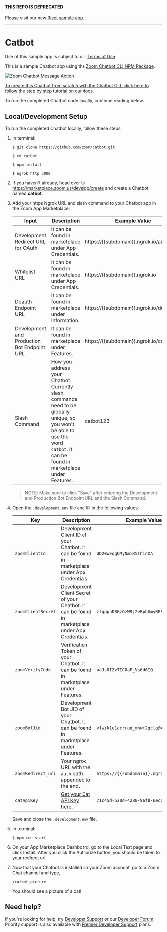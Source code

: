 #### THIS REPO IS DEPRECATED

Please visit our new [Rivet sample app](https://github.com/zoom/rivet-javascript-sample).

---

# Catbot

Use of this sample app is subject to our [Terms of Use](https://zoom.us/docs/en-us/zoom_api_license_and_tou.html).

This is a sample Chatbot app using the [Zoom Chatbot CLI NPM Package](https://www.npmjs.com/package/@zoomus/chatbot-cli).

![Zoom Chatbot Message Action](https://camo.githubusercontent.com/2ceee337f68b591dc41118741df967a5ab33f07968505b01e0694ce400ea3f86/68747470733a2f2f73332e616d617a6f6e6177732e636f6d2f757365722d636f6e74656e742e73746f706c696768742e696f2f31393830382f31353738343336373936303734)

[To create this Chatbot from scratch with the Chatbot CLI, click here to follow the step by step tutorial on our docs.](https://marketplace.zoom.us/docs/guides/chatbots/using-the-chatbot-cli)

To run the completed Chatbot code locally, continue reading below.

## Local/Development Setup

To run the completed Chatbot locally, follow these steps,

1. In terminal:

   `$ git clone https://github.com/zoom/catbot.git`

   `$ cd catbot`

   `$ npm install`

   `$ ngrok http 3000`

1. If you haven't already, head over to https://marketplace.zoom.us/develop/create and create a Chatbot named **catbot**.


1. Add your https Ngrok URL and slash command to your Chatbot app in the Zoom App Marketplace:

   | Input        | Description | Example Value           |
   | -------------|-------------|-------------------------|
   | Development Redirect URL for OAuth |  It can be found in marketplace under App Credentials.   | https://{{subdomain}}.ngrok.io/auth    |
   | Whitelist URL |   It can be found in marketplace under App Credentials.  | https://{{subdomain}}.ngrok.io |
   | Deauth Endpoint URL  |  It can be found in marketplace under Information.  | https://{{subdomain}}.ngrok.io/deauth |
   | Development and Production Bot Endpoint URL  | It can be found in marketplace under Features.  | https://{{subdomain}}.ngrok.io/command |
   | Slash Command | How you address your Chatbot. Currently slash commands need to be globally unique, so you won't be able to use the word `catbot`. It can be found in marketplace under Features. | catbot123 |

   > NOTE: Make sure to click "Save" after entering the Development and Production Bot Endpoint URL and the Slash Command.

1. Open the `.development.env` file and fill in the following values:

   | Key        |  Description          |     Example Value    |
   | ------------- |-------------|---------|
   | `zoomClientId`  | Development Client ID of your Chatbot. It can be found in marketplace under App Credentials. | `UD20wEqgQMyNmiR5IhinXA` |
   | `zoomClientSecret`  | Development Client Secret of your Chatbot. It can be found in marketplace under App Credentials. | `zlqppuDRGzQzW9j2eBpbUmyREPSbuTSU` |
   | `zoomVerifyCode`  | Verification Token of your Chatbot. It can be found in marketplace under Features. | `uaJs0IZvTIC0aP_Vs6d6IQ` |
   | `zoomBotJid`  | Development Bot JID of your Chatbot. It can be found in marketplace under Features. | `v1wjk1u1acrraq_mhwf2gclg@xmpp.zoom.us` |
   | `zoomRedirect_uri`  | Your ngrok URL with the `auth` path appended to the end. | `https://{{subdomain}}.ngrok.io/auth` |
	 | `catApiKey`  | [Get your Cat API Key here](https://thecatapi.com/). | `71c45d-530d-4280-96f8-6ec16f2315` |

   Save and close the `.development.env` file.

1. In terminal:

   `$ npm run start`

1. On your App Marketplace Dashboard, go to the Local Test page and click Install. After you click the Authorize button, you should be taken to your redirect url.

1. Now that your Chatbot is installed on your Zoom account, go to a Zoom Chat channel and type,

   `/catbot picture`

   You should see a picture of a cat!

## Need help?

If you're looking for help, try [Developer Support](https://devsupport.zoom.us) or our [Developer Forum](https://devforum.zoom.us). Priority support is also available with [Premier Developer Support](https://zoom.us/docs/en-us/developer-support-plans.html) plans.
